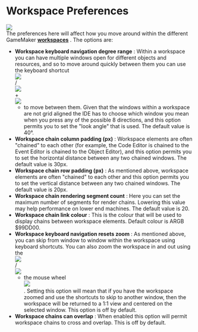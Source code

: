 # Workspace Preferences

  
![](https://gms.magecorn.com/Manual/assets/Images/Setup_And_Version/Preferences/General_Workspace_Prefs.png)  
The preferences here will affect how you move around within the
different GameMaker
[**workspaces**](../../../Introduction/Workspaces) . The options
are:

-   **Workspace keyboard navigation degree range** : Within a workspace
    you can have multiple windows open for different objects and
    resources, and so to move around quickly between them you can use
    the keyboard shortcut  
    ![](https://gms.magecorn.com/Manual/assets/Images/Icons/Icon_Ctrl.png)  
    /  
    ![](https://gms.magecorn.com/Manual/assets/Images/Icons/Icon_Cmd.png)  
    +  
    ![](https://gms.magecorn.com/Manual/assets/Images/Icons/Icon_Alt.png)  
    + to move between them. Given that the windows within a workspace
    are not grid aligned the IDE has to choose which window you mean
    when you press any of the possible 8 directions, and this option
    permits you to set the "look angle" that is used. The default value
    is 40°.
-   **Workspace chain column padding (px)** : Workspace elements are
    often "chained" to each other (for example, the Code Editor is
    chained to the Event Editor is chained to the Object Editor), and
    this option permits you to set the horizontal distance between any
    two chained windows. The default value is 30px.
-   **Workspace chain row padding (px)** : As mentioned above, workspace
    elements are often "chained" to each other and this option permits
    you to set the vertical distance between any two chained windows.
    The default value is 20px.
-   **Workspace chain rendering segment count** : Here you can set the
    maximum number of segments for render chains. Lowering this value
    may help performance on lower end machines. The default value is 20.
-   **Workspace chain link colour** : This is the colour that will be
    used to display chains between workspace elements. Default colour is
    ARGB $99DD00.
-   **Workspace keyboard navigation resets zoom** : As mentioned above,
    you can skip from window to window within the workspace using
    keyboard shortcuts. You can also zoom the workspace in and out using
    the  
    ![](https://gms.magecorn.com/Manual/assets/Images/Icons/Icon_Ctrl.png)  
    /  
    ![](https://gms.magecorn.com/Manual/assets/Images/Icons/Icon_Cmd.png)  
    + the mouse wheel  
    ![](https://gms.magecorn.com/Manual/assets/Images/Icons/Icon_MMB.png)  
    . Setting this option will mean that if you have the workspace
    zoomed and use the shortcuts to skip to another window, then the
    workspace will be returned to a 1:1 view and centered on the
    selected window. This option is off by default.
-   **Workspace chains can overlap** : When enabled this option will
    permit workspace chains to cross and overlap. This is off by
    default.
